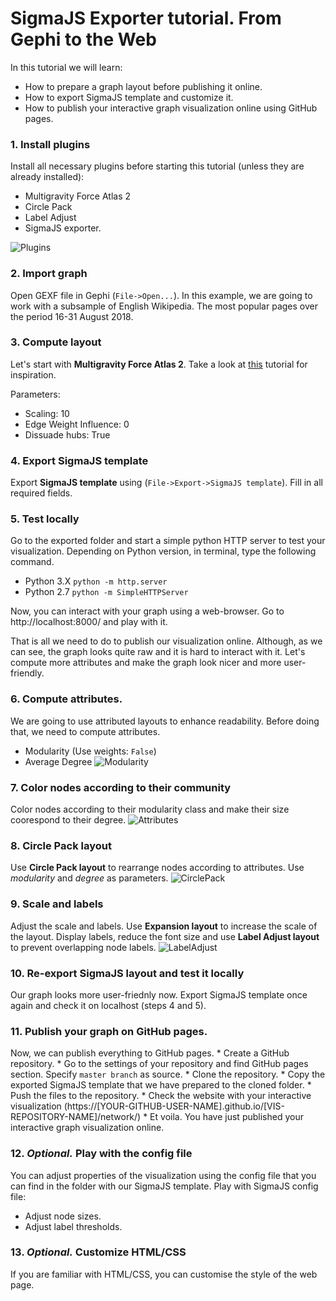 # SigmaJS Exporter tutorial. From Gephi to the Web

In this tutorial we will learn:
 * How to prepare a graph layout before publishing it online.
 * How to export SigmaJS template and customize it.
 * How to publish your interactive graph visualization online using GitHub pages.

### 1. Install plugins
Install all necessary plugins before starting this tutorial (unless they are already installed):
* Multigravity Force Atlas 2
* Circle Pack
* Label Adjust
* SigmaJS exporter.

![Plugins](https://raw.githubusercontent.com/mizvol/gephi-tutorials/master/SigmaJS%20exporter/images/Plugins.png)

### 2. Import graph
Open GEXF file in Gephi (`File->Open...`). In this example, we are going to work with a subsample of English Wikipedia. The most popular pages over the period 16-31 August 2018.

### 3. Compute layout
Let's start with **Multigravity Force Atlas 2**. Take a look at [this](https://github.com/mizvol/gephi-tutorials/tree/master/Layouts) tutorial for inspiration.

Parameters:
* Scaling: 10
* Edge Weight Influence: 0
* Dissuade hubs: True

### 4. Export SigmaJS template
Export **SigmaJS template** using (`File->Export->SigmaJS template`). Fill in all required fields.

### 5. Test locally
Go to the exported folder and start a simple python HTTP server to test your visualization. Depending on Python version, in terminal, type the following command.

* Python 3.X `python -m http.server`
* Python 2.7 `python -m SimpleHTTPServer`

Now, you can interact with your graph using a web-browser. Go to http://localhost:8000/ and play with it.

That is all we need to do to publish our visualization online. Although, as we can see, the graph looks quite raw and it is hard to interact with it. Let's compute more attributes and make the graph look nicer and more user-friendly.

### 6. Compute attributes.
We are going to use attributed layouts to enhance readability. Before doing that, we need to compute attributes.

* Modularity (Use weights: `False`)
* Average Degree
![Modularity](https://raw.githubusercontent.com/mizvol/gephi-tutorials/master/SigmaJS%20exporter/images/modularity-degree.gif)

### 7. Color nodes according to their community
Color nodes according to their modularity class and make their size coorespond to their degree.
![Attributes](https://raw.githubusercontent.com/mizvol/gephi-tutorials/master/SigmaJS%20exporter/images/color-and-size.gif)

### 8. Circle Pack layout
Use **Circle Pack layout** to rearrange nodes according to attributes. Use *modularity* and *degree* as parameters.
![CirclePack](https://raw.githubusercontent.com/mizvol/gephi-tutorials/master/SigmaJS%20exporter/images/CirclePack.png)

### 9. Scale and labels
Adjust the scale and labels. Use **Expansion layout** to increase the scale of the layout. Display labels, reduce the font size and use **Label Adjust layout** to prevent overlapping node labels.
![LabelAdjust](https://raw.githubusercontent.com/mizvol/gephi-tutorials/master/SigmaJS%20exporter/images/scale.gif)

### 10. Re-export SigmaJS layout and test it locally
Our graph looks more user-friednly now. Export SigmaJS template once again and check it on localhost (steps 4 and 5).

### 11. Publish your graph on GitHub pages.
Now, we can publish everything to GitHub pages.
    * Create a GitHub repository.
    * Go to the settings of your repository and find GitHub pages section. Specify `master branch` as source. 
    * Clone the repository.
    * Copy the exported SigmaJS template that we have prepared to the cloned folder.
    * Push the files to the repository.
    * Check the website with your interactive visualization (https://[YOUR-GITHUB-USER-NAME].github.io/[VIS-REPOSITORY-NAME]/network/)
    * Et voila. You have just published your interactive graph visualization online.

### 12. *Optional.* Play with the config file
You can adjust properties of the visualization using the config file that you can find in the folder with our SigmaJS template. Play with SigmaJS config file:
* Adjust node sizes.
* Adjust label thresholds.

### 13. *Optional.* Customize HTML/CSS
If you are familiar with HTML/CSS, you can customise the style of the web page.
